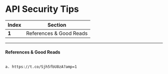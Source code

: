 # API Security Tips
Index | Section
--- | ---
**1** | References & Good Reads

___



#### References & Good Reads

```

a. https://t.co/Sjh5fbU8zA?amp=1

```
